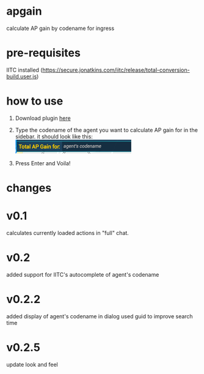 apgain
======
calculate AP gain by codename for ingress

pre-requisites
======
IITC installed (https://secure.jonatkins.com/iitc/release/total-conversion-build.user.js)

how to use
======
1) Download plugin [here](https://github.com/languantan/apgain/raw/master/AP_breakdown.user.js)

1) Type the codename of the agent you want to calculate AP gain for in the sidebar.
it should look like this:
![Preview](https://github.com/languantan/apgain/blob/master/lookandfeel.png?raw=true)

1) Press Enter and Voila!

changes
======
v0.1
=
calculates currently loaded actions in "full" chat.

v0.2
=
added support for IITC's autocomplete of agent's codename

v0.2.2
=
added display of agent's codename in dialog
used guid to improve search time

v0.2.5
=
update look and feel
